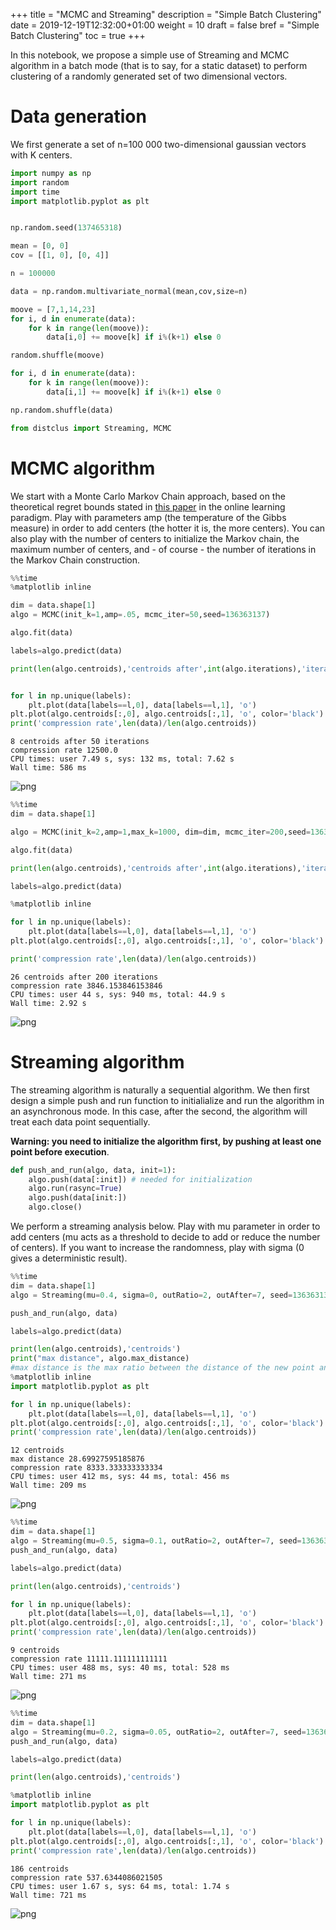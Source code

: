 +++
title = "MCMC and Streaming"
description = "Simple Batch Clustering"
date = 2019-12-19T12:32:00+01:00
weight = 10
draft = false
bref = "Simple Batch Clustering"
toc = true
+++

[github]: /github-logo.png

In this notebook, we propose a simple use of Streaming and MCMC algorithm in a batch mode (that is to say, for a static dataset) to perform clustering of a randomly generated set of two dimensional vectors.

# Data generation

We first generate a set of n=100 000 two-dimensional gaussian vectors with K centers.


```python
import numpy as np
import random
import time
import matplotlib.pyplot as plt


np.random.seed(137465318)

mean = [0, 0]
cov = [[1, 0], [0, 4]]

n = 100000

data = np.random.multivariate_normal(mean,cov,size=n)

moove = [7,1,14,23]
for i, d in enumerate(data):
    for k in range(len(moove)):
        data[i,0] += moove[k] if i%(k+1) else 0

random.shuffle(moove)

for i, d in enumerate(data):
    for k in range(len(moove)):
        data[i,1] += moove[k] if i%(k+1) else 0

np.random.shuffle(data)


```


```python
from distclus import Streaming, MCMC
```

# MCMC algorithm

We start with a Monte Carlo Markov Chain approach, based on the theoretical regret bounds stated in [this paper](https://projecteuclid.org/euclid.ejs/1537430425) in the online learning paradigm. Play with parameters amp (the temperature of the Gibbs measure) in order to add centers (the hotter it is, the more centers). You can also play with the number of centers to initialize the Markov chain, the maximum number of centers, and - of course - the number of iterations in the Markov Chain construction.


```python
%%time
%matplotlib inline

dim = data.shape[1]
algo = MCMC(init_k=1,amp=.05, mcmc_iter=50,seed=136363137)

algo.fit(data)

labels=algo.predict(data)

print(len(algo.centroids),'centroids after',int(algo.iterations),'iterations')


for l in np.unique(labels):
    plt.plot(data[labels==l,0], data[labels==l,1], 'o')
plt.plot(algo.centroids[:,0], algo.centroids[:,1], 'o', color='black')
print('compression rate',len(data)/len(algo.centroids))
```

    8 centroids after 50 iterations
    compression rate 12500.0
    CPU times: user 7.49 s, sys: 132 ms, total: 7.62 s
    Wall time: 586 ms



![png](MCMC%20and%20Streaming%20Example_files/MCMC%20and%20Streaming%20Example_7_1.png)



```python
%%time
dim = data.shape[1]

algo = MCMC(init_k=2,amp=1,max_k=1000, dim=dim, mcmc_iter=200,seed=136363137)

algo.fit(data)

print(len(algo.centroids),'centroids after',int(algo.iterations),'iterations')

labels=algo.predict(data)

%matplotlib inline

for l in np.unique(labels):
    plt.plot(data[labels==l,0], data[labels==l,1], 'o')
plt.plot(algo.centroids[:,0], algo.centroids[:,1], 'o', color='black')

print('compression rate',len(data)/len(algo.centroids))
```

    26 centroids after 200 iterations
    compression rate 3846.153846153846
    CPU times: user 44 s, sys: 940 ms, total: 44.9 s
    Wall time: 2.92 s



![png](MCMC%20and%20Streaming%20Example_files/MCMC%20and%20Streaming%20Example_8_1.png)


# Streaming algorithm

The streaming algorithm is naturally a sequential algorithm. We then first design a simple push and run function to initialialize and run the algorithm in an asynchronous mode. In this case, after the second, the algorithm will treat each data point sequentially.

**Warning: you need to initialize the algorithm first, by pushing at least one point before execution**.


```python
def push_and_run(algo, data, init=1):
    algo.push(data[:init]) # needed for initialization
    algo.run(rasync=True)
    algo.push(data[init:])
    algo.close()
```

We perform a streaming analysis below. Play with mu parameter in order to add centers (mu acts as a threshold to decide to add or reduce the number of centers). If you want to increase the randomness, play with sigma (0 gives a deterministic result).


```python
%%time 
dim = data.shape[1]
algo = Streaming(mu=0.4, sigma=0, outRatio=2, outAfter=7, seed=136363137)

push_and_run(algo, data)

labels=algo.predict(data)

print(len(algo.centroids),'centroids')
print("max distance", algo.max_distance)
#max distance is the max ratio between the distance of the new point and the nearest center divided by the past maximum
%matplotlib inline
import matplotlib.pyplot as plt

for l in np.unique(labels):
    plt.plot(data[labels==l,0], data[labels==l,1], 'o')
plt.plot(algo.centroids[:,0], algo.centroids[:,1], 'o', color='black')
print('compression rate',len(data)/len(algo.centroids))
```

    12 centroids
    max distance 28.69927595185876
    compression rate 8333.333333333334
    CPU times: user 412 ms, sys: 44 ms, total: 456 ms
    Wall time: 209 ms



![png](MCMC%20and%20Streaming%20Example_files/MCMC%20and%20Streaming%20Example_13_1.png)



```python
%%time
dim = data.shape[1]
algo = Streaming(mu=0.5, sigma=0.1, outRatio=2, outAfter=7, seed=136363137)
push_and_run(algo, data)

labels=algo.predict(data)

print(len(algo.centroids),'centroids')

for l in np.unique(labels):
    plt.plot(data[labels==l,0], data[labels==l,1], 'o')
plt.plot(algo.centroids[:,0], algo.centroids[:,1], 'o', color='black')
print('compression rate',len(data)/len(algo.centroids))
```

    9 centroids
    compression rate 11111.111111111111
    CPU times: user 488 ms, sys: 40 ms, total: 528 ms
    Wall time: 271 ms



![png](MCMC%20and%20Streaming%20Example_files/MCMC%20and%20Streaming%20Example_14_1.png)



```python
%%time
dim = data.shape[1]
algo = Streaming(mu=0.2, sigma=0.05, outRatio=2, outAfter=7, seed=136363137)
push_and_run(algo, data)

labels=algo.predict(data)

print(len(algo.centroids),'centroids')

%matplotlib inline
import matplotlib.pyplot as plt

for l in np.unique(labels):
    plt.plot(data[labels==l,0], data[labels==l,1], 'o')
plt.plot(algo.centroids[:,0], algo.centroids[:,1], 'o', color='black')
print('compression rate',len(data)/len(algo.centroids))
```

    186 centroids
    compression rate 537.6344086021505
    CPU times: user 1.67 s, sys: 64 ms, total: 1.74 s
    Wall time: 721 ms



![png](MCMC%20and%20Streaming%20Example_files/MCMC%20and%20Streaming%20Example_15_1.png)

